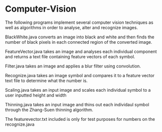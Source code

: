 # Computer-Vision

The following programs implement several computer vision techniques as well as algorithms in order to analyse, alter and recognize images.

BlackWhite.java converts an image into black and white and then finds the number of black pixels in each connected region of the converted image.

FeatureVector.java takes an image and analyses each individual component and returns a text file containing feature vectors of each symbol.

Filter.java takes an image and applies a blur filter using convolution.

Recognize.java takes an image symbol and compares it to a feature vector text file to determine what the number is.

Scaling.java takes an input image and scales each individual symbol to a user inputted height and width

Thinning.java takes an input image and thins out each individaul symbol through the Zhang-Suen thinning algorithm.

The featurevector.txt included is only for test purposes for numbers on the recognize.java
